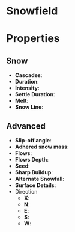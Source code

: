 # Snowfield


# Properties


## Snow

- **Cascades**: 
- **Duration**: 
- **Intensity**: 
- **Settle Duration**: 
- **Melt**: 
- **Snow Line**: 

## Advanced

- **Slip-off angle**: 
- **Adhered snow mass**: 
- **Flows**: 
- **Flows Depth**: 
- **Seed**: 
- **Sharp Buildup**: 
- **Alternate Snowfall**: 
- **Surface Details**: 
- Direction
  - **X**: <desc>
  - **N**: <desc>
  - **E**: <desc>
  - **S**: <desc>
  - **W**: <desc>



